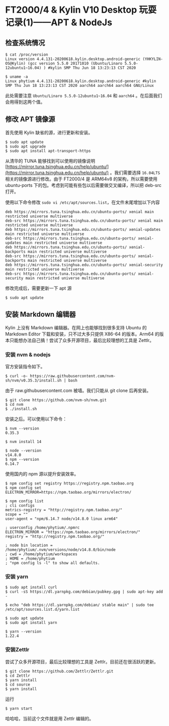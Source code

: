 # FT2000/4 & Kylin V10 Desktop 玩耍记录(1)——APT & NodeJs

## 检查系统情况


    $ cat /proc/version 
    Linux version 4.4.131-20200618.kylin.desktop.android-generic (YHKYLIN-OS@Kylin) (gcc version 5.5.0 20171010 (Ubuntu/Linaro 5.5.0-12ubuntu1~16.04) ) #kylin SMP Thu Jun 18 13:23:13 CST 2020

    $ uname -a
    Linux phytium 4.4.131-20200618.kylin.desktop.android-generic #kylin SMP Thu Jun 18 13:23:13 CST 2020 aarch64 aarch64 aarch64 GNU/Linux

此处需要注意 `Ubuntu/Linaro 5.5.0-12ubuntu1~16.04` 和 `aarch64` 。在后面我们会用得到这两个值。

## 修改 APT 镜像源

首先使用 Kylin 缺省的源，进行更新和安装。

    $ sudo apt update
    $ sudo apt upgrade
    $ sudo apt install apt-transport-https
    
从清华的 TUNA 能够找到可以使用的镜像说明 [https://mirror.tuna.tsinghua.edu.cn/help/ubuntu/](https://mirror.tuna.tsinghua.edu.cn/help/ubuntu/) 。我们需要选择 `16.04LTS` 相关的镜像源进行修改。由于 FT2000/4 是 ARM64v8 的架构，所以需要使用 ubuntu-ports 下的包。考虑到可能有些包以后需要做交叉编译，所以把 deb-src 打开。

使用以下命令修改 `sudo vi /etc/apt/sources.list`，在文件末尾增加以下内容

    deb https://mirrors.tuna.tsinghua.edu.cn/ubuntu-ports/ xenial main restricted universe multiverse
    deb-src https://mirrors.tuna.tsinghua.edu.cn/ubuntu-ports/ xenial main restricted universe multiverse
    deb https://mirrors.tuna.tsinghua.edu.cn/ubuntu-ports/ xenial-updates main restricted universe multiverse
    deb-src https://mirrors.tuna.tsinghua.edu.cn/ubuntu-ports/ xenial-updates main restricted universe multiverse
    deb https://mirrors.tuna.tsinghua.edu.cn/ubuntu-ports/ xenial-backports main restricted universe multiverse
    deb-src https://mirrors.tuna.tsinghua.edu.cn/ubuntu-ports/ xenial-backports main restricted universe multiverse
    deb https://mirrors.tuna.tsinghua.edu.cn/ubuntu-ports/ xenial-security main restricted universe multiverse
    deb-src https://mirrors.tuna.tsinghua.edu.cn/ubuntu-ports/ xenial-security main restricted universe multiverse

修改完成后，需要更新一下 apt 源

    $ sudo apt update
    
## 安装 Markdown 编辑器

Kylin 上没有 Markdown 编辑器。在网上也能够找到很多支持  Ubuntu 的 Markdown Editor 下载和安装，只不过大多只提供 X86-64 的版本。Arm64 的版本只能想办法自己搞！尝试了众多开源项目，最后比较理想的工具是 Zettlr。

### 安装 nvm & nodejs

官方安装指令如下。

    $ curl -o- https://raw.githubusercontent.com/nvm-sh/nvm/v0.35.3/install.sh | bash

由于 raw.githubusercontent.com 被墙。我们只能从 git clone 后再安装。

    $ git clone https://github.com/nvm-sh/nvm.git
    $ cd nvm
    $ ./install.sh
    
安装之后。可以使用以下命令：

    $ nvm --version
    0.35.3
  
    $ nvm install 14
    
    $ node --version
    v14.8.0
    $ npm --version
    6.14.7

使用国内的 npm 源以提升安装效率。

    $ npm config set registry https://registry.npm.taobao.org
    $ npm config set ELECTRON_MIRROR=https://npm.taobao.org/mirrors/electron/
    
    $ npm config list
    ; cli configs
    metrics-registry = "http://registry.npm.taobao.org/"
    scope = ""
    user-agent = "npm/6.14.7 node/v14.8.0 linux arm64"

    ; userconfig /home/phytium/.npmrc
    ELECTRON_MIRROR = "https://npm.taobao.org/mirrors/electron/"
    registry = "http://registry.npm.taobao.org/"

    ; node bin location = /home/phytium/.nvm/versions/node/v14.8.0/bin/node
    ; cwd = /home/phytium/workspaces
    ; HOME = /home/phytium
    ; "npm config ls -l" to show all defaults.

### 安装 yarn

    $ sudo apt install curl
    $ curl -sS https://dl.yarnpkg.com/debian/pubkey.gpg | sudo apt-key add -
    
    $ echo "deb https://dl.yarnpkg.com/debian/ stable main" | sudo tee /etc/apt/sources.list.d/yarn.list

    $ sudo apt update
    $ sudo apt install yarn
    
    $ yarn --version
    1.22.4


### 安装Zettlr

尝试了众多开源项目，最后比较理想的工具是 Zettlr。目前还在很活跃的更新。

    $ git clone https://github.com/Zettlr/Zettlr.git
    $ cd Zettlr
    $ yarn install
    $ cd source
    $ yarn install
    
运行

    $ yarn start
    
哈哈哈，当前这个文件就是用 Zettlr 编辑的。
